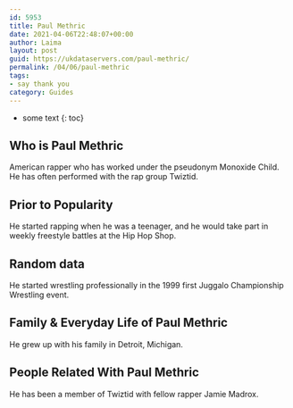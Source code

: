 ```yaml
---
id: 5953
title: Paul Methric
date: 2021-04-06T22:48:07+00:00
author: Laima
layout: post
guid: https://ukdataservers.com/paul-methric/
permalink: /04/06/paul-methric
tags:
- say thank you
category: Guides
---
```


* some text
{: toc}


## Who is Paul Methric
                  
                  
                  
American rapper who has worked under the pseudonym Monoxide Child. He has often performed with the rap group Twiztid.
                  
              
            
              
            
                
                
                
## Prior to Popularity
                  
                  
                  
He started rapping when he was a teenager, and he would take part in weekly freestyle battles at the Hip Hop Shop.
                  
              
            
              
            
                
                
                
## Random data
                  
                  
                  
He started wrestling professionally in the 1999 first Juggalo Championship Wrestling event.
                  
              
            
              
            
                
                
                
## Family & Everyday Life of Paul Methric
                  
                  
                  
He grew up with his family in Detroit, Michigan.
                  
              
            
              
            
                
                
                
## People Related With Paul Methric
                  
                  
                  
He has been a member of Twiztid with fellow rapper Jamie Madrox.
                  
              
            
              
            
                
              
            
              
              
            
            
              
            
          
          
          